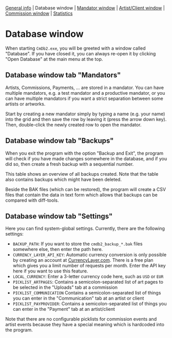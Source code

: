 
[General info](README.md) | Database window | [Mandator window](HELP_MandatorWindow.md) | [Artist/Client window](HELP_ArtistClientWindow.md) | [Commission window](HELP_CommissionWindow.md) | [Statistics](HELP_Statistics.md)

# Database window

When starting `CmDb2.exe`, you will be greeted with a window called "Database". If you have closed it, you can always re-open it by clicking "Open Database" at the main menu at the top.

## Database window tab "Mandators"

Artists, Commissions, Payments, ... are stored in a mandator. You can have multiple mandators, e.g. a test mandator and a productive mandator, or you can have multiple mandators if you want a strict separation between some artists or artworks.

Start by creating a new mandator simply by typing a name (e.g. your name) into the grid and then save the row by leaving it (press the arrow down key). Then, double-click the newly created row to open the mandator.

## Database window tab "Backups"

When you exit the program with the option "Backup and Exit", the program will check if you have made changes somewhere in the database, and if you did so, then create a fresh backup with a sequential number.

This table shows an overview of all backups created. Note that the table also contains backups which might have been deleted.

Beside the BAK files (which can be restored), the program will create a CSV files that contain the data in text form which allows that backups can be compared with diff-tools.

## Database window tab "Settings"

Here you can find system-global settings. Currently, there are the following settings:

- `BACKUP_PATH`:  If you want to store the `cmdb2_backup_*.bak` files somewhere else, then enter the path here.
- `CURRENCY_LAYER_API_KEY`: Automatic currency conversion is only possible by creating an account at [CurrencyLayer.com](https://CurrencyLayer.com/). There is a free plan which gives you a limit number of requests per month. Enter the API key here if you want to use this feature.
- `LOCAL_CURRENCY`: Enter a 3-letter currency code here, such as `USD` or `EUR`
- `PICKLIST_ARTPAGES`: Contains a semicolon-separated list of art pages to be selected in the "Uploads" tab at a commission
- `PICKLIST_COMMUNICATION` Contains a semicolon-separated list of things you can enter in the "Communication" tab at an artist or client
- `PICKLIST_PAYPROVIDER`: Contains a semicolon-separated list of things you can enter in the "Payment" tab at an artist/client

Note that there are no configurable picklists for commission events and artist events because they have a special meaning which is hardcoded into the program.

